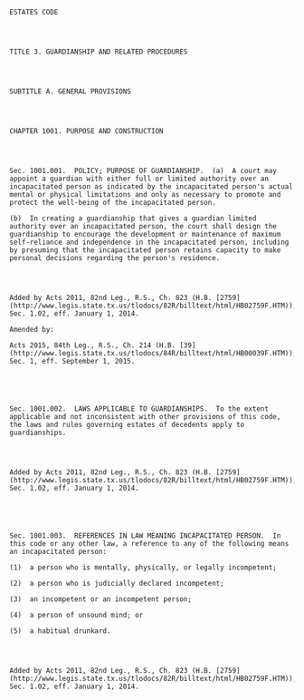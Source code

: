 ﻿
    
    
    	
    					
    
    
    ESTATES CODE
    
      
    
    
    TITLE 3. GUARDIANSHIP AND RELATED PROCEDURES
    
      
    
    
    SUBTITLE A. GENERAL PROVISIONS
    
      
    
    
    CHAPTER 1001. PURPOSE AND CONSTRUCTION
    
      
    
    
    Sec. 1001.001.  POLICY; PURPOSE OF GUARDIANSHIP.  (a)  A court may appoint a guardian with either full or limited authority over an incapacitated person as indicated by the incapacitated person's actual mental or physical limitations and only as necessary to promote and protect the well-being of the incapacitated person.
    
    (b)  In creating a guardianship that gives a guardian limited authority over an incapacitated person, the court shall design the guardianship to encourage the development or maintenance of maximum self-reliance and independence in the incapacitated person, including by presuming that the incapacitated person retains capacity to make personal decisions regarding the person's residence.
    
    
    
    
    Added by Acts 2011, 82nd Leg., R.S., Ch. 823 (H.B. [2759](http://www.legis.state.tx.us/tlodocs/82R/billtext/html/HB02759F.HTM)), Sec. 1.02, eff. January 1, 2014.
    
    Amended by: 
    
    Acts 2015, 84th Leg., R.S., Ch. 214 (H.B. [39](http://www.legis.state.tx.us/tlodocs/84R/billtext/html/HB00039F.HTM)), Sec. 1, eff. September 1, 2015.
    
    
    
    
    
    Sec. 1001.002.  LAWS APPLICABLE TO GUARDIANSHIPS.  To the extent applicable and not inconsistent with other provisions of this code, the laws and rules governing estates of decedents apply to guardianships.
    
    
    
    
    Added by Acts 2011, 82nd Leg., R.S., Ch. 823 (H.B. [2759](http://www.legis.state.tx.us/tlodocs/82R/billtext/html/HB02759F.HTM)), Sec. 1.02, eff. January 1, 2014.
    
    
    
    
    
    Sec. 1001.003.  REFERENCES IN LAW MEANING INCAPACITATED PERSON.  In this code or any other law, a reference to any of the following means an incapacitated person:
    
    (1)  a person who is mentally, physically, or legally incompetent;
    
    (2)  a person who is judicially declared incompetent;
    
    (3)  an incompetent or an incompetent person;
    
    (4)  a person of unsound mind; or
    
    (5)  a habitual drunkard.
    
    
    
    
    Added by Acts 2011, 82nd Leg., R.S., Ch. 823 (H.B. [2759](http://www.legis.state.tx.us/tlodocs/82R/billtext/html/HB02759F.HTM)), Sec. 1.02, eff. January 1, 2014.
    
    
    
    
    				
